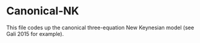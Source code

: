 # Canonical-NK
This file codes up the canonical three-equation New Keynesian model (see Gali 2015 for example).
